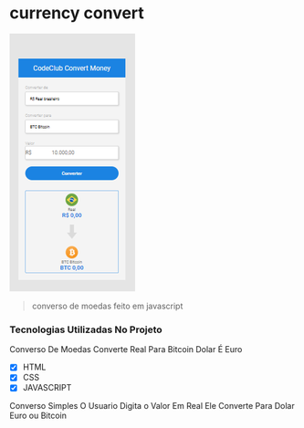 # currency convert

<!---Esses são exemplos. Veja https://shields.io para outras pessoas ou para personalizar este conjunto de escudos. Você pode querer incluir dependências, status do projeto e informações de licença aqui--->


<img src="33.PNG" alt="exemplo imagem">

> converso de moedas feito em javascript 
### Tecnologias Utilizadas No Projeto

Converso De Moedas Converte Real Para Bitcoin Dolar É Euro

- [x] HTML 
- [x] CSS
- [x] JAVASCRIPT

Converso Simples O Usuario Digita o Valor Em Real Ele Converte Para Dolar Euro ou Bitcoin
